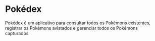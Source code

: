 # Pokédex

Pokédex é um aplicativo para consultar todos os Pokémons existentes, registrar os Pokémons avistados e gerenciar todos os Pokémons capturados 

